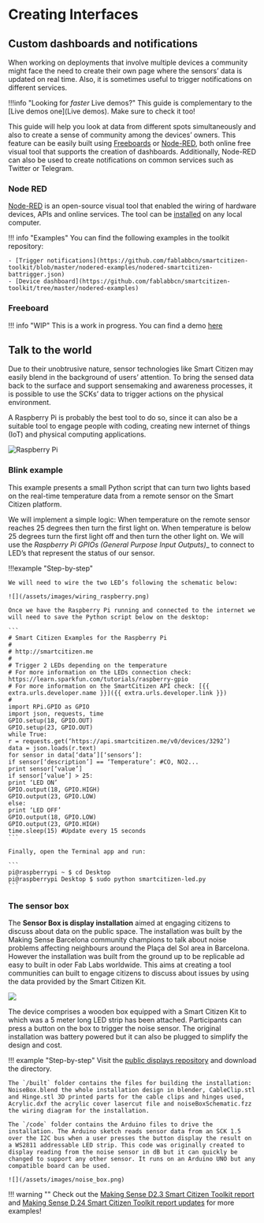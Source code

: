 # Creating Interfaces

## Custom dashboards and notifications

When working on deployments that involve multiple devices a community might face the need to create their own page where the sensors’ data is updated on real time. Also, it is sometimes useful to trigger notifications on different services.

!!!info "Looking for _faster_ Live demos?"
    This guide is complementary to the [Live demos one](Live demos). Make sure to check it too!

This guide will help you look at data from different spots simultaneously and also to create a sense of community among the devices’ owners. This feature can be easily built using [Freeboards](http://freeboard.io/) or [Node-RED](http://nodered.org/), both online free visual tool that supports the creation of dashboards. Additionally, Node-RED can also be used to create notifications on common services such as Twitter or Telegram.

### Node RED

[Node-RED](http://nodered.org/) is an open-source visual tool that enabled the wiring of hardware devices, APIs and online services. The tool can be [installed](http://nodered.org/docs/getting-started/installation) on any local computer.

!!! info "Examples"
    You can find the following examples in the toolkit repository:

    - [Trigger notifications](https://github.com/fablabbcn/smartcitizen-toolkit/blob/master/nodered-examples/nodered-smartcitizen-battrigger.json)
    - [Device dashboard](https://github.com/fablabbcn/smartcitizen-toolkit/tree/master/nodered-examples)

### Freeboard

!!! info "WIP"
    This is a work in progress. You can find a demo [here](https://github.com/fablabbcn/smartcitizen-toolkit/blob/master/freeboard-examples/freeboard-manchesternoise.json)

## Talk to the world

Due to their unobtrusive nature, sensor technologies like Smart Citizen may easily blend in the background of users’ attention. To bring the sensed data back to the surface and support sensemaking and awareness processes, it is possible to use the SCKs’ data to trigger actions on the physical environment.

A Raspberry Pi is probably the best tool to do so, since it can also be a suitable tool to engage people with coding, creating new internet of things (IoT) and physical computing applications.

![Raspberry Pi](/assets/images/raspberry.png)

### Blink example

This example presents a small Python script that can turn two lights based on the real-time temperature data from a remote sensor on the Smart Citizen platform.

We will implement a simple logic: When temperature on the remote sensor reaches 25 degrees then turn the first light on. When temperature is below 25 degrees turn the first light off and then turn the other light on. We will use the _Raspberry Pi GPIOs (General Purpose Input Outputs)__ to connect to LED’s that represent the status of our sensor.

!!!example "Step-by-step"

    We will need to wire the two LED’s following the schematic below:

    ![](/assets/images/wiring_raspberry.png)

    Once we have the Raspberry Pi running and connected to the internet we will need to save the Python script below on the desktop:

    ```
    # Smart Citizen Examples for the Raspberry Pi
    #
    # http://smartcitizen.me
    #
    # Trigger 2 LEDs depending on the temperature
    # For more information on the LEDs connection check: https://learn.sparkfun.com/tutorials/raspberry-gpio
    # For more information on the SmartCitizen API check: [{{ extra.urls.developer.name }}]({{ extra.urls.developer.link }})
    #
    import RPi.GPIO as GPIO
    import json, requests, time
    GPIO.setup(18, GPIO.OUT)
    GPIO.setup(23, GPIO.OUT)
    while True:
    r = requests.get(‘https://api.smartcitizen.me/v0/devices/3292’)
    data = json.loads(r.text)
    for sensor in data[‘data’][‘sensors’]:
    if sensor[‘description’] == ‘Temperature’: #CO, NO2...
    print sensor[‘value’]
    if sensor[‘value’] > 25:
    print ‘LED ON’
    GPIO.output(18, GPIO.HIGH)
    GPIO.output(23, GPIO.LOW)
    else:
    print ‘LED OFF’
    GPIO.output(18, GPIO.LOW)
    GPIO.output(23, GPIO.HIGH)
    time.sleep(15) #Update every 15 seconds
    ```

    Finally, open the Terminal app and run:

    ```
    pi@raspberrypi ~ $ cd Desktop
    pi@raspberrypi Desktop $ sudo python smartcitizen-led.py
    ```

### The sensor box

The **Sensor Box is display installation** aimed at engaging citizens to
discuss about data on the public space. The installation was built by the Making Sense Barcelona community champions to talk about noise problems affecting neighbours around the Plaça del Sol area in Barcelona. However
the installation was built from the ground up to be replicable ad easy to built in oder Fab Labs worldwide. This aims at creating a tool communities can built to engage citizens to discuss about issues by using the data provided by the Smart Citizen Kit.

![](https://live.staticflickr.com/4519/24368451748_172c258274_h.jpg)

The device comprises a wooden box equipped with a Smart Citizen Kit to which was a 5 meter long LED strip has been attached. Participants can press a button on the box to trigger the noise sensor. The original installation was battery powered but it can also be plugged to simplify the design and cost.

!!! example "Step-by-step"
    Visit the [public displays repository](https://github.com/fablabbcn/smartcitizen-toolkit/tree/master/public-displays) and download the directory.

    The `/built` folder contains the files for building the installation: NoiseBox.blend the whole installation design in blender, CableClip.stl and Hinge.stl 3D printed parts for the cable clips and hinges used, Acrylic.dxf the acrylic cover lasercut file and noiseBoxSchematic.fzz the wiring diagram for the installation.

    The `/code` folder contains the Arduino files to drive the installation. The Arduino sketch reads sensor data from an SCK 1.5 over the I2C bus when a user presses the button display the result on a WS2811 addressable LED strip. This code was originally created to display reading from the noise sensor in dB but it can quickly be changed to support any other sensor. It runs on an Arduino UNO but any compatible board can be used.

    ![](/assets/images/noise_box.png)

!!! warning ""
    Check out the [Making Sense D2.3 Smart Citizen Toolkit report](http://making-sense.eu/wp-content/uploads/2016/08/Making-Sense-D23-Smart-Citizen-Toolkit.pdf) and [Making Sense D.24 Smart Citizen Toolkit report updates](http://making-sense.eu/wp-content/uploads/2017/09/Making-Sense-D2.4-Documentation-on-Toolkit-add-ons.pdf) for more examples!
